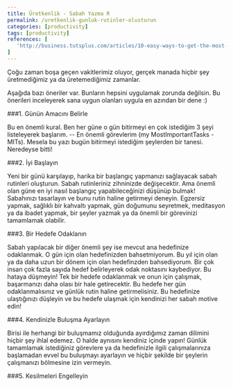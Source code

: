 ```yaml
---
title: Üretkenlik - Sabah Yazma R
permalink: /uretkenlik-gunluk-rutinler-olusturun
categories: [productivity]
tags: [productivity]
references: [
   'http://business.tutsplus.com/articles/10-easy-ways-to-get-the-most-out-of-your-day--fsw-220'
]
---
```


Çoğu zaman boşa geçen vakitlerimiz oluyor, gerçek manada hiçbir şey üretmediğimiz ya da üretemediğimiz zamanlar.

Aşağıda bazı öneriler var. Bunların hepsini uygulamak zorunda değilsin. Bu önerileri inceleyerek sana uygun olanları uygula en azından bir dene :)

###1. Günün Amacını Belirle

Bu en önemli kural. Ben her güne o gün bitirmeyi en çok istediğim 3 şeyi listeleyerek başlarım. -- En önemli görevlerim (my MostImportantTasks - MITs). Mesela bu yazı bugün bitirmeyi istediğim şeylerden bir tanesi. Neredeyse bitti!

###2. İyi Başlayın

Yeni bir günü karşılayıp, harika bir başlangıç yapmanızı sağlayacak sabah rutinleri oluşturun. Sabah rutinleriniz zihninizde değişecektir. Ama önemli olan güne en iyi nasıl başlangıç yapabileceğinizi düşünüp bulmak! Sabahınızı tasarlayın ve bunu rutin haline getirmeyi deneyin. Egzersiz yapmak, sağlıklı bir kahvaltı yapmak, gün doğumunu seyretmek, meditasyon ya da ibadet yapmak, bir şeyler yazmak ya da önemli bir görevinizi tamamlamak olabilir.

###3. Bir Hedefe Odaklanın

Sabah yapılacak bir diğer önemli şey ise mevcut ana hedefinize odaklanmak. O gün için olan hedefinizden bahsetmiyorum. Bu yıl için olan ya da daha uzun bir dönem için olan hedefinzden bahsediyorum. Bir çok insan çok fazla sayıda hedef belirleyerek odak noktasını kaybediyor. Bu hataya düşmeyin! Tek bir hedefe odaklanmak ve onun için çalışmak, başarmanızı daha olası bir hale getirecektir. Bu hedefe her gün odaklanmalısınız ve günlük rutin haline getirmelisiniz. Bu hedefinize ulaştığınızı düşleyin ve bu hedefe ulaşmak için kendinizi her sabah motive edin!

###4. Kendinizle Buluşma Ayarlayın

Birisi ile herhangi bir buluşmamız olduğunda ayırdığımız zaman dilimini hiçbir şey ihlal edemez. O halde aynısını kendiniz içinde yapın! Günlük tamamlamak istediğiniz görevlere ya da hedefinizle ilgili çalışmalarınıza başlamadan evvel bu buluşmayı ayarlayın ve hiçbir şekilde bir şeylerin çalışmanızı bölmesine izin vermeyin.

###5. Kesilmeleri Engelleyin
